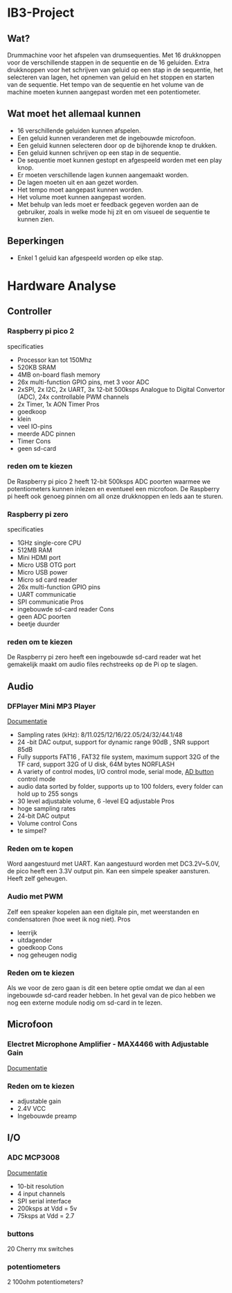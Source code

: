 # IB3-Project
## Wat?
Drummachine voor het afspelen van drumsequenties. Met 16 drukknoppen voor de verschillende stappen in de sequentie en de 16 geluiden. Extra drukknoppen voor het schrijven van geluid op een stap in de sequentie, het selecteren van lagen, het opnemen van geluid en het stoppen en starten van de sequentie. Het tempo van de sequentie en het volume van de machine moeten kunnen aangepast worden met een potentiometer.

## Wat moet het allemaal kunnen
- 16 verschillende geluiden kunnen afspelen.
- Een geluid kunnen veranderen met de ingebouwde microfoon.
- Een geluid kunnen selecteren door op de bijhorende knop te drukken.
- Een geluid kunnen schrijven op een stap in de sequentie.
- De sequentie moet kunnen gestopt en afgespeeld worden met een play knop.
- Er moeten verschillende lagen kunnen aangemaakt worden.
- De lagen moeten uit en aan gezet worden.
- Het tempo moet aangepast kunnen worden.
- Het volume moet kunnen aangepast worden.
- Met behulp van leds moet er feedback gegeven worden aan de gebruiker, zoals in welke mode hij zit en om visueel de sequentie te kunnen zien.

## Beperkingen
- Enkel 1 geluid kan afgespeeld worden op elke stap.
# Hardware Analyse
## Controller
### Raspberry pi pico 2
specificaties
- Processor kan tot 150Mhz
- 520KB SRAM
- 4MB on-board flash memory
- 26x multi-function GPIO pins, met 3 voor ADC
- 2xSPI, 2x I2C, 2x UART, 3x 12-bit 500ksps Analogue to Digital Convertor (ADC), 24x controllable PWM channels
- 2x Timer, 1x AON Timer
Pros
- goedkoop
- klein
- veel IO-pins
- meerde ADC pinnen
- Timer
Cons
- geen sd-card
### reden om te kiezen
De Raspberry pi pico 2 heeft 12-bit 500ksps ADC poorten waarmee we potentiometers kunnen inlezen en eventueel een microfoon. De Raspberry pi heeft ook genoeg pinnen om all onze drukknoppen en leds aan te sturen. 
### Raspberry pi zero
specificaties
- 1GHz single-core CPU
- 512MB RAM
- Mini HDMI port
- Micro USB OTG port
- Micro USB power
- Micro sd card reader
- 26x multi-function GPIO pins 
- UART communicatie
- SPI communicatie
Pros
- ingebouwde sd-card reader
Cons
- geen ADC poorten
- beetje duurder
### reden om te kiezen
De Raspberry pi zero heeft een ingebouwde sd-card reader wat het gemakelijk maakt om audio files rechstreeks op de Pi op te slagen.
## Audio
### DFPlayer Mini MP3 Player
[Documentatie](https://wiki.dfrobot.com/DFPlayer_Mini_SKU_DFR0299)
- Sampling rates (kHz): 8/11.025/12/16/22.05/24/32/44.1/48
- 24 -bit DAC output, support for dynamic range 90dB , SNR support 85dB
- Fully supports FAT16 , FAT32 file system, maximum support 32G of the TF card, support 32G of U disk, 64M bytes NORFLASH
- A variety of control modes, I/O control mode, serial mode, [AD button](https://www.dfrobot.com/product-2267.html) control mode
- audio data sorted by folder, supports up to 100 folders, every folder can hold up to 255 songs
- 30 level adjustable volume, 6 -level EQ adjustable
Pros
- hoge sampling rates
- 24-bit DAC output
- Volume control
Cons
- te simpel?
### Reden om te kopen
Word aangestuurd met UART. Kan aangestuurd worden met DC3.2V~5.0V, de pico heeft een 3.3V output pin. Kan een simpele speaker aansturen. Heeft zelf geheugen.
### Audio met PWM
Zelf een speaker kopelen aan een digitale pin, met weerstanden en condensatoren (hoe weet ik nog niet).
Pros
- leerrijk
- uitdagender
- goedkoop
Cons
- nog geheugen nodig
### Reden om te kiezen
Als we voor de zero gaan is dit een betere optie omdat we dan al een ingebouwde sd-card reader hebben. In het geval van de pico hebben we nog een externe module nodig om sd-card in te lezen.
 


## Microfoon
### Electret Microphone Amplifier - MAX4466 with Adjustable Gain
[Documentatie](https://www.adafruit.com/product/1063)
### Reden om te kiezen
- adjustable gain
- 2.4V VCC
- Ingebouwde preamp

## I/O
### ADC MCP3008
[Documentatie](https://www.microchip.com/en-us/product/mcp3008)
- 10-bit resolution
- 4 input channels
- SPI serial interface
- 200ksps at Vdd = 5v
- 75ksps at Vdd = 2.7
### buttons
20 Cherry mx switches
### potentiometers
2 100ohm potentiometers?


